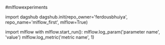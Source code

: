 #mlflowexperiments

import dagshub
dagshub.init(repo_owner='ferdousbhuiya', repo_name='mlflow_first', mlflow=True)

import mlflow
with mlflow.start_run():
  mlflow.log_param('parameter name', 'value')
  mlflow.log_metric('metric name', 1)